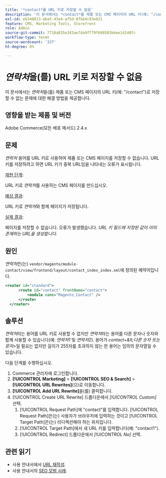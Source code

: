 ```yaml
---
title: '*contact*를 URL 키로 저장할 수 없음'
description: '이 문서에서는 *contact*를 제품 또는 CMS 페이지의 URL 키(예: "/contact")로 저장할 수 없는 문제에 대한 해결 방법을 제공합니다. URL 키를 저장하려고 하면 URL 키가 중복 URL임을 나타내는 오류가 표시됩니다.'
exl-id: eb340813-aba5-43a4-af5d-8fb64c93e021
feature: CMS, Marketing Tools, Storefront
role: Admin
source-git-commit: 7718a835e343ae7da9ff79f690503b4ee1d140fc
workflow-type: tm+mt
source-wordcount: '327'
ht-degree: 0%

---
```


# *연락처*&#x200B;을(를) URL 키로 저장할 수 없음

이 문서에서는 *연락처*&#x200B;을(를) 제품 또는 CMS 페이지의 URL 키(예: &quot;/contact&quot;)로 저장할 수 없는 문제에 대한 해결 방법을 제공합니다.

## 영향을 받는 제품 및 버전

Adobe Commerce(모든 배포 메서드) 2.4.x

## 문제

*연락처* 용어를 URL 키로 사용하여 제품 또는 CMS 페이지를 저장할 수 없습니다. URL 키를 저장하려고 하면 URL 키가 중복 URL임을 나타내는 오류가 표시됩니다.

<u>재현 단계</u>:

URL 키로 *연락처*&#x200B;를 사용하는 CMS 페이지를 만드십시오.

<u>예상 결과</u>:

URL 키로 *연락처*&#x200B;와 함께 페이지가 저장됩니다.

<u>실제 결과</u>:

페이지를 저장할 수 없습니다. 오류가 발생했습니다. *URL 키 필드에 지정된 값이 이미 존재하는 URL을 생성합니다.*

## 원인

*연락처*&#x200B;은(는) `vendor/magento/module-contact/view/frontend/layout/contact_index_index.xml`에 정의된 예약어입니다.

```xml
<router id="standard">
      <route id="contact" frontName="contact">
          <module name="Magento_Contact" />
      </route>
  </router>
```

## 솔루션

*연락처*&#x200B;라는 용어를 URL 키로 사용할 수 없지만 *연락처*&#x200B;라는 용어를 다른 문자나 숫자와 함께 사용할 수 있습니다(예: *연락처1* 및 *연락처2*). 용어가 *contact+\&lt;다른 숫자 또는 문자\>*&#x200B;일 필요는 없지만 길이가 255자를 초과하지 않는 한 용어는 임의의 문자열일 수 있습니다.

다음 단계를 수행하십시오.

1. Commerce 관리자에 로그인합니다.
1. **[!UICONTROL Marketing]** > **[!UICONTROL SEO & Search]** > **[!UICONTROL URL Rewrites]**(으)로 이동합니다.
1. **[!UICONTROL Add URL Rewrite]**&#x200B;을(를) 클릭합니다.
1. [!UICONTROL Create URL Rewrite] 드롭다운에서 *[!UICONTROL Custom]* 선택.
   1. [!UICONTROL Request Path]에 &quot;contact&quot;를 입력합니다. [!UICONTROL Request Path]은(는) 사용자가 브라우저에 입력하는 것이고 [!UICONTROL Target Path]은(는) 리디렉션해야 하는 위치입니다.
   1. [!UICONTROL Target Path]에서 새 URL 키를 입력합니다(예: &quot;contact1&quot;).
   1. [!UICONTROL Redirect] 드롭다운에서 *[!UICONTROL No]* 선택.

## 관련 읽기

* 사용 안내서에서 [URL 재작성](https://docs.magento.com/user-guide/marketing/url-rewrite.html).
* 사용 안내서의 [SEO 모범 사례](https://docs.magento.com/user-guide/marketing/seo-best-practices.html).
